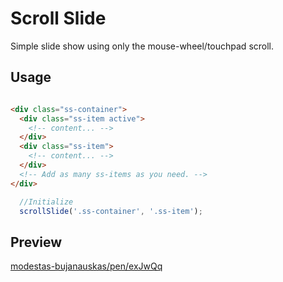 # Scroll Slide

Simple slide show using only the mouse-wheel/touchpad scroll.


## Usage

```html

<div class="ss-container"> 
  <div class="ss-item active">
    <!-- content... -->
  </div>
  <div class="ss-item">
    <!-- content... -->
  </div>
  <!-- Add as many ss-items as you need. -->
</div>

```
```javascript
  //Initialize
  scrollSlide('.ss-container', '.ss-item');

```

## Preview

[modestas-bujanauskas/pen/exJwQq](https://codepen.io/modestas-bujanauskas/pen/exJwQq)